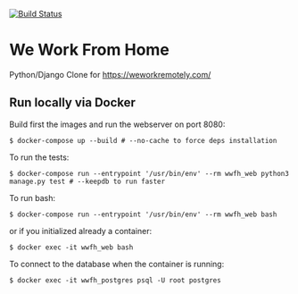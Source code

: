 [![Build Status](https://travis-ci.com/iamjackwachira/wwfh.svg?branch=main)](https://travis-ci.com/iamjackwachira/wwfh)
# We Work From Home
Python/Django Clone for https://weworkremotely.com/


## Run locally via Docker

Build first the images and run the webserver on port 8080:

```shell
$ docker-compose up --build # --no-cache to force deps installation
```

To run the tests:

```shell
$ docker-compose run --entrypoint '/usr/bin/env' --rm wwfh_web python3 manage.py test # --keepdb to run faster
```

To run bash:

```shell
$ docker-compose run --entrypoint '/usr/bin/env' --rm wwfh_web bash
```

or if you initialized already a container:

```shell
$ docker exec -it wwfh_web bash
```

To connect to the database when the container is running:

```shell
$ docker exec -it wwfh_postgres psql -U root postgres
```

